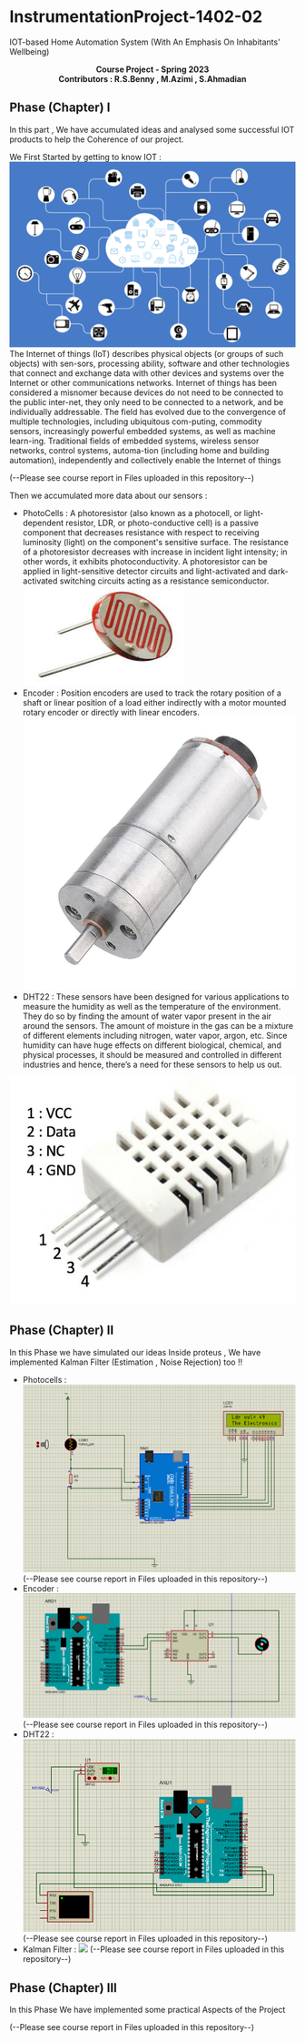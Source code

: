 # InstrumentationProject-1402-02
IOT-based Home Automation System (With An Emphasis On Inhabitants' Wellbeing)
<p  align="center"> <b> Course Project - Spring 2023  <br> Contributors : R.S.Benny , M.Azimi , S.Ahmadian </b>
</p>

## Phase (Chapter) I
In this part , We have accumulated ideas and analysed some successful IOT products to help the Coherence of our project.

We First Started by getting to know IOT :
![](./resources/iot.png)
The Internet of things (IoT) describes physical objects (or groups of such objects) with sen-sors, processing ability, software and other technologies that connect and exchange data with other devices and systems over the Internet or other communications networks. Internet of things has been considered a misnomer because devices do not need to be connected to the public inter-net, they only need to be connected to a network, and be individually addressable.
The field has evolved due to the convergence of multiple technologies, including ubiquitous com-puting, commodity sensors, increasingly powerful embedded systems, as well as machine learn-ing. Traditional fields of embedded systems, wireless sensor networks, control systems, automa-tion (including home and building automation), independently and collectively enable the Internet of things 

(--Please see course report in Files uploaded in this repository--) 

Then we accumulated more data about our sensors :

- PhotoCells : A photoresistor (also known as a photocell, or light-dependent resistor, LDR, or photo-conductive cell) is a passive component that decreases resistance with respect to receiving luminosity (light) on the component's sensitive surface. The resistance of a photoresistor decreases with increase in incident light intensity; in other words, it exhibits photoconductivity. A photoresistor can be applied in light-sensitive detector circuits and light-activated and dark-activated switching circuits acting as a resistance semiconductor.
![](./resources/LDR.jpg)
- Encoder : Position encoders are used to track the rotary position of a shaft or linear position of a load either indirectly with a motor mounted rotary encoder or directly with linear encoders.
![](./resources/Encoder.jpg)
- DHT22 : These sensors have been designed for various applications to measure the humidity as well as the temperature of the environment. They do so by finding the amount of water vapor present in the air around the sensors. The amount of moisture in the gas can be a mixture of different elements including nitrogen, water vapor, argon, etc. Since humidity can have huge effects on different biological, chemical, and physical processes, it should be measured and controlled in different industries and hence, there’s a need for these sensors to help us out.

![](./resources/DHT22.jpg)


## Phase (Chapter) II
In this Phase we have simulated our ideas Inside proteus , We have implemented Kalman Filter (Estimation , Noise Rejection) too !!
- Photocells :
![](./resources/Capture.PNG)
(--Please see course report in Files uploaded in this repository--) 
- Encoder :
![](./resources/Capture3.PNG)
(--Please see course report in Files uploaded in this repository--) 
- DHT22 :
![](./resources/Capture2.PNG)
(--Please see course report in Files uploaded in this repository--) 
- Kalman Filter :
![](./resources/KalmanFilterFinilized.png)
(--Please see course report in Files uploaded in this repository--) 


## Phase (Chapter) III
In this Phase We have implemented some practical Aspects of the Project 

(--Please see course report in Files uploaded in this repository--) 
